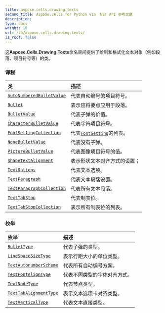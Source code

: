 ```yaml
---
title: aspose.cells.drawing.texts
second_title: Aspose.Cells for Python via .NET API 参考文献
description:
type: docs
weight: 10
url: /zh/aspose.cells.drawing.texts/
is_root: false
---
```

这**Aspose.Cells.Drawing.Texts**命名空间提供了绘制和格式化文本对象（例如段落、项目符号等）的类。

### 课程
|类|描述|
| :- | :- |
| [`AutoNumberedBulletValue`](/cells/python-net/zh/aspose.cells.drawing.texts/autonumberedbulletvalue) |代表自动编号的项目符号。|
| [`Bullet`](/cells/python-net/zh/aspose.cells.drawing.texts/bullet) |表示应将要点应用于段落。|
| [`BulletValue`](/cells/python-net/zh/aspose.cells.drawing.texts/bulletvalue) |代表子弹的价值。|
| [`CharacterBulletValue`](/cells/python-net/zh/aspose.cells.drawing.texts/characterbulletvalue) |代表字符项目符号。|
| [`FontSettingCollection`](/cells/python-net/zh/aspose.cells.drawing.texts/fontsettingcollection) |代表[`FontSetting`](/cells/python-net/zh/aspose.cells/fontsetting)的列表。|
| [`NoneBulletValue`](/cells/python-net/zh/aspose.cells.drawing.texts/nonebulletvalue) |代表没有子弹。|
| [`PictureBulletValue`](/cells/python-net/zh/aspose.cells.drawing.texts/picturebulletvalue) |代表图像项目符号的值。|
| [`ShapeTextAlignment`](/cells/python-net/zh/aspose.cells.drawing.texts/shapetextalignment) |表示形状文本对齐方式的设置；|
| [`TextOptions`](/cells/python-net/zh/aspose.cells.drawing.texts/textoptions) |代表文本选项。|
| [`TextParagraph`](/cells/python-net/zh/aspose.cells.drawing.texts/textparagraph) |代表文本段落设置。|
| [`TextParagraphCollection`](/cells/python-net/zh/aspose.cells.drawing.texts/textparagraphcollection) |代表所有文本段落。|
| [`TextTabStop`](/cells/python-net/zh/aspose.cells.drawing.texts/texttabstop) |代表制表位。|
| [`TextTabStopCollection`](/cells/python-net/zh/aspose.cells.drawing.texts/texttabstopcollection) |表示所有制表位的列表。|


### 枚举
|枚举|描述|
| :- | :- |
| [`BulletType`](/cells/python-net/zh/aspose.cells.drawing.texts/bullettype) |代表子弹的类型。|
| [`LineSpaceSizeType`](/cells/python-net/zh/aspose.cells.drawing.texts/linespacesizetype) |表示行距大小的单位类型。|
| [`TextAutonumberScheme`](/cells/python-net/zh/aspose.cells.drawing.texts/textautonumberscheme) |代表所有自动编号方案。|
| [`TextFontAlignType`](/cells/python-net/zh/aspose.cells.drawing.texts/textfontaligntype) |代表不同类型的字体对齐方式。|
| [`TextNodeType`](/cells/python-net/zh/aspose.cells.drawing.texts/textnodetype) |代表节点类型。|
| [`TextTabAlignmentType`](/cells/python-net/zh/aspose.cells.drawing.texts/texttabalignmenttype) |表示文本选项卡对齐类型。|
| [`TextVerticalType`](/cells/python-net/zh/aspose.cells.drawing.texts/textverticaltype) |代表文本直接类型。|


